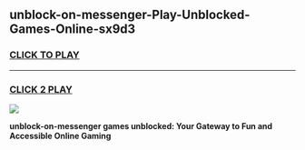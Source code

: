 
## unblock-on-messenger-Play-Unblocked-Games-Online-sx9d3
<h3>
<a href="https://premium76.site?title=unblock-on-messenger&ref=25A">CLICK TO PLAY</a></h3>
<hr>

<h3>
<a href="https://premium76.site?title=unblock-on-messenger&ref=25A">CLICK 2 PLAY</a>
  
</h3>

<a href="https://premium76.site?title=unblock-on-messenger&ref=25A"><img src="https://clearcache.store/games.png"></a>


**unblock-on-messenger games unblocked: Your Gateway to Fun and Accessible Online Gaming**
